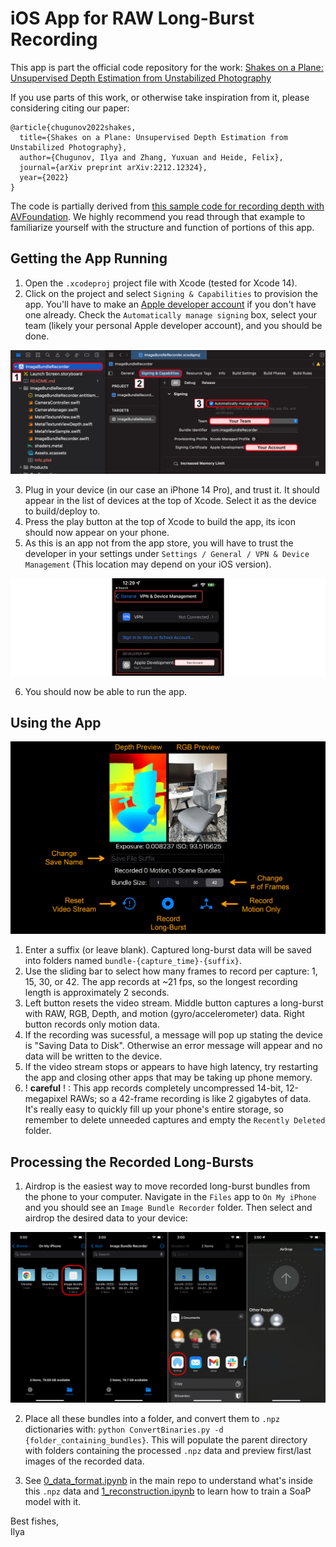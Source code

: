 # iOS App for RAW Long-Burst Recording

This app is part the official code repository for the work: [Shakes on a Plane: Unsupervised Depth Estimation from Unstabilized Photography](https://light.princeton.edu/publication/soap/)

If you use parts of this work, or otherwise take inspiration from it, please considering citing our paper:
```
@article{chugunov2022shakes,
  title={Shakes on a Plane: Unsupervised Depth Estimation from Unstabilized Photography},
  author={Chugunov, Ilya and Zhang, Yuxuan and Heide, Felix},
  journal={arXiv preprint arXiv:2212.12324},
  year={2022}
}
```

The code is partially derived from [this sample code for recording depth with AVFoundation](https://developer.apple.com/documentation/avfoundation/additional_data_capture/capturing_depth_using_the_lidar_camera). We highly recommend you read through that example to familiarize yourself with the structure and function of portions of this app.

## Getting the App Running
1. Open the `.xcodeproj` project file with Xcode (tested for Xcode 14).
2. Click on the project and select `Signing & Capabilities` to provision the app. You'll have to make an [Apple developer account](https://developer.apple.com/) if you don't have one already. Check the `Automatically manage signing` box, select your team (likely your personal Apple developer account), and you should be done.

![xcode](!figs/signing.png)

3. Plug in your device (in our case an iPhone 14 Pro), and trust it. It should appear in the list of devices at the top of Xcode. Select it as the device to build/deploy to.
4. Press the play button at the top of Xcode to build the app, its icon should now appear on your phone.
5. As this is an app not from the app store, you will have to trust the developer in your settings under `Settings / General / VPN & Device Management` (This location may depend on your iOS version).

![app](!figs/app.png)

6. You should now be able to run the app.

## Using the App

![interface](!figs/interface.png)

1. Enter a suffix (or leave blank). Captured long-burst data will be saved into folders named `bundle-{capture_time}-{suffix}`.
2. Use the sliding bar to select how many frames to record per capture: 1, 15, 30, or 42. The app records at ~21 fps, so the longest recording length is approximately 2 seconds.
3. Left button resets the video stream. Middle button captures a long-burst with RAW, RGB, Depth, and motion (gyro/accelerometer) data. Right button records only motion data.
4. If the recording was sucessful, a message will pop up stating the device is "Saving Data to Disk". Otherwise an error message will appear and no data will be written to the device.
5. If the video stream stops or appears to have high latency, try restarting the app and closing other apps that may be taking up phone memory.
6. ! **careful** ! : This app records completely uncompressed 14-bit, 12-megapixel RAWs; so a 42-frame recording is like 2 gigabytes of data. It's really easy to quickly fill up your phone's entire storage, so remember to delete unneeded captures and empty the `Recently Deleted` folder.

## Processing the Recorded Long-Bursts
1. Airdrop is the easiest way to move recorded long-burst bundles from the phone to your computer. Navigate in the `Files` app to `On My iPhone` and you should see an `Image Bundle Recorder` folder. Then select and airdrop the desired data to your device:

![airdrop](!figs/airdrop.png)

2. Place all these bundles into a folder, and convert them to `.npz` dictionaries with:
```python ConvertBinaries.py -d {folder_containing_bundles}```. This will populate the parent directory with folders containing the processed `.npz` data and preview first/last images of the recorded data.

3. See [0_data_format.ipynb](https://github.com/princeton-computational-imaging/SoaP/blob/main/0_data_format.ipynb) in the main repo to understand what's inside this `.npz` data and [1_reconstruction.ipynb](https://github.com/princeton-computational-imaging/SoaP/blob/main/1_reconstruction.ipynb) to learn how to train a SoaP model with it.

Best fishes,  
Ilya


